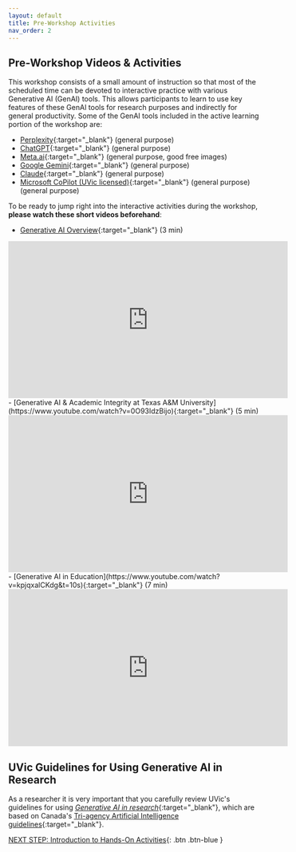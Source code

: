 ```yaml
---
layout: default
title: Pre-Workshop Activities
nav_order: 2
---
```

## Pre-Workshop Videos & Activities
This workshop consists of a small amount of instruction so that most of the scheduled time can be devoted to interactive practice with various Generative AI (GenAI) tools. This allows participants to learn to use key features of these GenAI tools for research purposes and indirectly for general productivity. Some of the GenAI tools included in the active learning portion of the workshop are:
- [Perplexity](https://www.perplexity.ai/){:target="_blank"} (general purpose)
- [ChatGPT](https://chat.openai.com/){:target="_blank"} (general purpose)
- [Meta.ai](https://meta.ai){:target="_blank"} (general purpose, good free images)
- [Google Gemini](https://gemini.google.com/){:target="_blank"} (general purpose)
- [Claude](https://claude.ai/){:target="_blank"} (general purpose)
- [Microsoft CoPilot (UVic licensed)](https://copilot.microsoft.com){:target="_blank"} (general purpose) (general purpose)

To be ready to jump right into the interactive activities during the workshop, **please watch these short videos beforehand**:

- [Generative AI Overview](https://www.youtube.com/watch?v=unPKJJjQP0A){:target="_blank"} (3 min)<br>
<iframe width="560" height="315" src="https://www.youtube.com/embed/unPKJJjQP0A" title="Generative AI Overview" frameborder="0" allow="accelerometer; autoplay; clipboard-write; encrypted-media; gyroscope; picture-in-picture" allowfullscreen></iframe>
- [Generative AI & Academic Integrity at Texas A&M University](https://www.youtube.com/watch?v=0O93IdzBijo){:target="_blank"} (5 min)<br>
<iframe width="560" height="315" src="https://www.youtube.com/embed/0O93IdzBijo" title="Generative AI & Academic Integrity" frameborder="0" allow="accelerometer; autoplay; clipboard-write; encrypted-media; gyroscope; picture-in-picture" allowfullscreen></iframe>
- [Generative AI in Education](https://www.youtube.com/watch?v=kpjqxalCKdg&t=10s){:target="_blank"} (7 min)<br>
<iframe width="560" height="315" src="https://www.youtube.com/embed/kpjqxalCKdg&t" title="Generative AI in Education" frameborder="0" allow="accelerometer; autoplay; clipboard-write; encrypted-media; gyroscope; picture-in-picture" allowfullscreen></iframe>

## UVic Guidelines for Using Generative AI in Research
As a researcher it is very important that you carefully review UVic's guidelines for using [*Generative AI in research*](https://www.uvic.ca/research-innovation/strategic-initiatives/gen-ai-in-research/index.php){:target="_blank"}, which are based on Canada's [Tri-agency Artificial Intelligence guidelines](https://science.gc.ca/site/science/en/interagency-research-funding/policies-and-guidelines/use-generative-artificial-intelligence-development-and-review-research-proposals/guidance-use-artificial-intelligence-development-and-review-research-grant-proposals){:target="_blank"}.

[NEXT STEP: Introduction to Hands-On Activities](activities-intro.html){: .btn .btn-blue }
